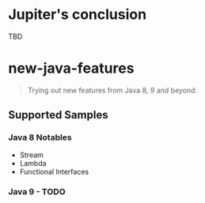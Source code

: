 # Jupiter's conclusion
TBD

# new-java-features
> Trying out new features from Java 8, 9 and beyond.

## Supported Samples

### Java 8 Notables
* Stream
* Lambda
* Functional Interfaces

### Java 9 - TODO
